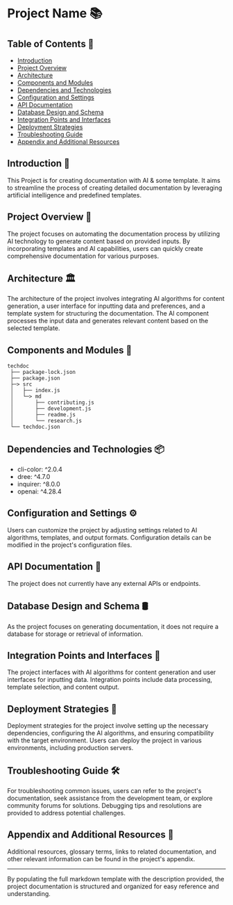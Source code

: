 # Project Name 📚

## Table of Contents 📑

- [Introduction](#introduction)
- [Project Overview](#project-overview)
- [Architecture](#architecture)
- [Components and Modules](#components-and-modules)
- [Dependencies and Technologies](#dependencies-and-technologies)
- [Configuration and Settings](#configuration-and-settings)
- [API Documentation](#api-documentation)
- [Database Design and Schema](#database-design-and-schema)
- [Integration Points and Interfaces](#integration-points-and-interfaces)
- [Deployment Strategies](#deployment-strategies)
- [Troubleshooting Guide](#troubleshooting-guide)
- [Appendix and Additional Resources](#appendix-and-additional-resources)

## Introduction 📝

This Project is for creating documentation with AI & some template. It aims to streamline the process of creating detailed documentation by leveraging artificial intelligence and predefined templates.

## Project Overview 🚀

The project focuses on automating the documentation process by utilizing AI technology to generate content based on provided inputs. By incorporating templates and AI capabilities, users can quickly create comprehensive documentation for various purposes.

## Architecture 🏛️

The architecture of the project involves integrating AI algorithms for content generation, a user interface for inputting data and preferences, and a template system for structuring the documentation. The AI component processes the input data and generates relevant content based on the selected template.

## Components and Modules 🧩

```
techdoc
 ├── package-lock.json
 ├── package.json
 ├─> src
 │   ├── index.js
 │   └─> md
 │       ├── contributing.js
 │       ├── development.js
 │       ├── readme.js
 │       └── research.js
 └── techdoc.json
```

## Dependencies and Technologies 📦

- cli-color: ^2.0.4
- dree: ^4.7.0
- inquirer: ^8.0.0
- openai: ^4.28.4

## Configuration and Settings ⚙️

Users can customize the project by adjusting settings related to AI algorithms, templates, and output formats. Configuration details can be modified in the project's configuration files.

## API Documentation 📘

The project does not currently have any external APIs or endpoints.

## Database Design and Schema 🛢️

As the project focuses on generating documentation, it does not require a database for storage or retrieval of information.

## Integration Points and Interfaces 🔄

The project interfaces with AI algorithms for content generation and user interfaces for inputting data. Integration points include data processing, template selection, and content output.

## Deployment Strategies 🚀

Deployment strategies for the project involve setting up the necessary dependencies, configuring the AI algorithms, and ensuring compatibility with the target environment. Users can deploy the project in various environments, including production servers.

## Troubleshooting Guide 🛠️

For troubleshooting common issues, users can refer to the project's documentation, seek assistance from the development team, or explore community forums for solutions. Debugging tips and resolutions are provided to address potential challenges.

## Appendix and Additional Resources 📑

Additional resources, glossary terms, links to related documentation, and other relevant information can be found in the project's appendix.

---

By populating the full markdown template with the description provided, the project documentation is structured and organized for easy reference and understanding.